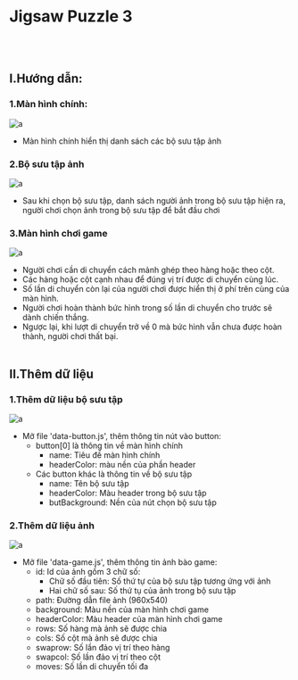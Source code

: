 # Jigsaw Puzzle 3
<br><br>
## I.Hướng dẫn:
### 1.Màn hình chính:
![a](https://i.ibb.co/Z6MmwQp/Untitled.png)
* Màn hình chính hiển thị danh sách các bộ sưu tập ảnh

### 2.Bộ sưu tập ảnh
![a](https://i.ibb.co/Wfsjs8B/Untitled.png)
* Sau khi chọn bộ sưu tập, danh sách người ảnh trong bộ sưu tập hiện ra, người chơi chọn ảnh trong bộ sưu tập để bắt đầu chơi

### 3.Màn hình chơi game
![a](https://i.ibb.co/Tb4T8KC/Untitled.png)
* Người chơi cần di chuyển cách mảnh ghép theo hàng hoặc theo cột.
* Các hàng hoặc cột cạnh nhau để đúng vị trí được di chuyển cùng lúc.
* Số lần di chuyển còn lại của người chơi được hiển thị ở phí trên cùng của màn hình.
* Người chơi hoàn thành bức hình trong số lần di chuyển cho trước sẽ dành chiến thắng.
* Ngược lại, khi lượt di chuyển trở về 0 mà bức hình vẫn chưa được hoàn thành, người chơi thất bại.
<br><br>

## II.Thêm dữ liệu
### 1.Thêm dữ liệu bộ sưu tập
![a](https://i.ibb.co/d4bJzkZ/Untitled.png)
* Mở file 'data-button.js', thêm thông tin nút vào button:
	* button[0] là thông tin về màn hình chính
		* name: Tiêu đề màn hình chính
		* headerColor: màu nền của phần header
	* Các button khác là thông tin về bộ sưu tập
		* name: Tên bộ sưu tập
		* headerColor: Màu header trong bộ sưu tập
		* butBackground: Nền của nút chọn bộ sưu tập

### 2.Thêm dữ liệu ảnh
![a](https://i.ibb.co/XYzbJ6f/image.png)
* Mở file 'data-game.js', thêm thông tin ảnh bào game:
	* id: Id của ảnh gồm 3 chữ số:
		* Chữ số đầu tiên: Số thứ tự của bộ sưu tập tương ứng với ảnh
		* Hai chữ số sau: Số thứ tụ của ảnh trong bộ sưu tập
	* path: Đường dẫn file ảnh (960x540)
	* background: Màu nền của màn hình chơi game
	* headerColor: Màu header của màn hình chơi game
	* rows: Số hàng mà ảnh sẽ được chia
	* cols: Số cột mà ảnh sẽ được chia
	* swaprow: Số lần đảo vị trí theo hàng
	* swapcol: Số lần đảo vị trí theo cột
	* moves: Số lần di chuyển tối đa

